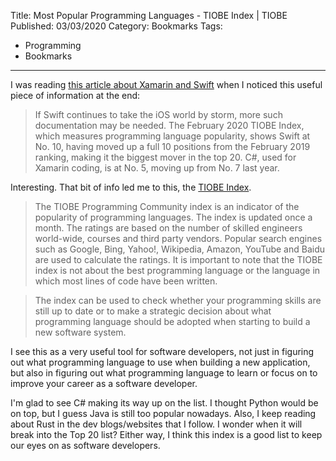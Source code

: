 Title: Most Popular Programming Languages - TIOBE Index | TIOBE
Published: 03/03/2020
Category: Bookmarks
Tags:
   - Programming
   - Bookmarks
---
I was reading [this article about Xamarin and Swift](https://visualstudiomagazine.com/articles/2020/02/28/xamarin-swift.aspx) when I noticed this useful piece of information at the end:

> If Swift continues to take the iOS world by storm, more such documentation may be needed. The February 2020 TIOBE Index, which measures programming language popularity, shows Swift at No. 10, having moved up a full 10 positions from the February 2019 ranking, making it the biggest mover in the top 20. C#, used for Xamarin coding, is at No. 5, moving up from No. 7 last year.

Interesting. That bit of info led me to this, the [TIOBE Index](https://www.tiobe.com/tiobe-index/).

> The TIOBE Programming Community index is an indicator of the popularity of programming languages. The index is updated once a month. The ratings are based on the number of skilled engineers world-wide, courses and third party vendors. Popular search engines such as Google, Bing, Yahoo!, Wikipedia, Amazon, YouTube and Baidu are used to calculate the ratings. It is important to note that the TIOBE index is not about the best programming language or the language in which most lines of code have been written.

> The index can be used to check whether your programming skills are still up to date or to make a strategic decision about what programming language should be adopted when starting to build a new software system.

I see this as a very useful tool for software developers, not just in figuring out what programming language to use when building a new application, but also in figuring out what programming language to learn or focus on to improve your career as a software developer.

I'm glad to see C# making its way up on the list. I thought Python would be on top, but I guess Java is still too popular nowadays. Also, I keep reading about Rust in the dev blogs/websites that I follow. I wonder when it will break into the Top 20 list? Either way, I think this index is a good list to keep our eyes on as software developers.